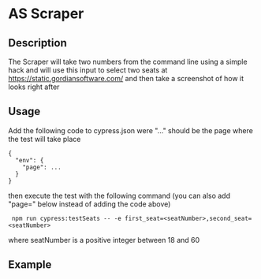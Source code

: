 # AS Scraper
## Description
The Scraper will take two numbers from the command line using a simple hack and will use this input
to select two seats at https://static.gordiansoftware.com/ and then take a screenshot of how it looks
right after

## Usage
Add the following code to cypress.json were "..." should be the page where the test will take place
```
{
  "env": {
    "page": ...
  }
}
```
then execute the test with the following command (you can also add "page=<urlString>" below instead of adding the code above)

```
 npm run cypress:testSeats -- -e first_seat=<seatNumber>,second_seat=<seatNumber>
```
where seatNumber is a positive integer between 18 and 60

## Example
